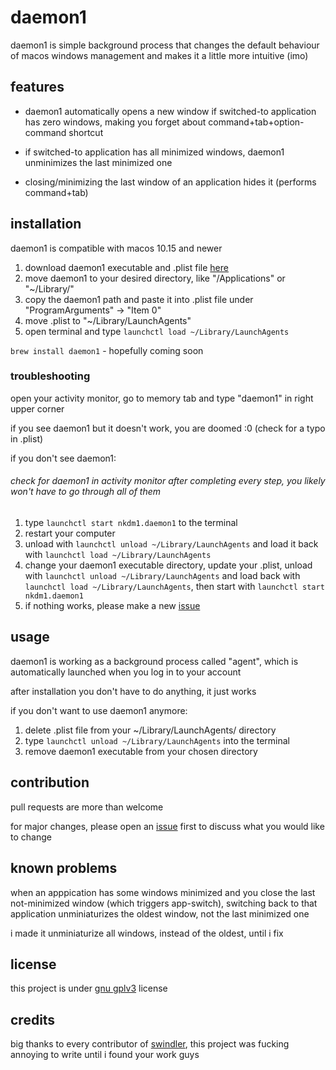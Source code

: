 # daemon1
daemon1 is simple background process that changes the default behaviour of macos windows management and makes it a little more intuitive (imo)

## features
*  daemon1 automatically opens a new window if switched-to application has zero windows, making you forget about command+tab+option-command shortcut
*  if switched-to application has all minimized windows, daemon1 unminimizes the last minimized one

* closing/minimizing the last window of an application hides it (performs command+tab)

## installation

daemon1 is compatible with macos 10.15 and newer

1.  download daemon1 executable and .plist file [here](https://github.com/nkdm1/daemon1/releases/tag/v0.1)
2. move daemon1 to your desired directory, like "/Applications" or "~/Library/"
3. copy the daemon1 path and paste it into .plist file under "ProgramArguments" -> "Item 0"
4. move .plist to "~/Library/LaunchAgents"
5. open terminal and type `launchctl load ~/Library/LaunchAgents`

`brew install daemon1` - hopefully coming soon 

### troubleshooting
open your activity monitor, go to memory tab and type "daemon1" in right upper corner
 
if you see daemon1 but it doesn't work, you are doomed :0 (check for a typo in .plist)

if you don't see daemon1:

###### check for daemon1 in activity monitor after completing every step, you likely won't have to  go through all of them

1. type `launchctl start nkdm1.daemon1` to the terminal
2. restart your computer
3.  unload with `launchctl unload ~/Library/LaunchAgents` and load it back with `launchctl load ~/Library/LaunchAgents`
4. change your daemon1 executable directory, update your .plist, unload with `launchctl unload ~/Library/LaunchAgents` and load back with `launchctl load ~/Library/LaunchAgents`, then start with `launchctl start nkdm1.daemon1`
5. if nothing works, please make a new [issue](https://github.com/nkdm1/daemon1/issues)


## usage
daemon1 is working as a background process called "agent", which is automatically
    launched when you log in to your account

   after installation you don't have to do anything, it just works

if you don't want to use daemon1 anymore: 
1. delete .plist file from your ~/Library/LaunchAgents/ directory
2. type `launchctl unload ~/Library/LaunchAgents` into the terminal
3. remove daemon1 executable from your chosen directory 
    
## contribution 
pull requests are more than welcome

for major changes, please open an [issue](https://github.com/nkdm1/daemon1/issues) first to discuss what you would like to change

## known problems 
when an apppication has some windows minimized and you close the last not-minimized window (which triggers app-switch), switching back to that 
    application unminiaturizes the oldest window, not the last minimized one

i made it unminiaturize all windows, instead of the oldest, until i fix 

## license
this project is under [gnu gplv3](https://www.gnu.org/licenses/gpl-3.0.en.html#license-text)  license

## credits
big thanks to every contributor of [swindler](https://github.com/tmandry/Swindler), this project was fucking annoying to write until i found your work guys
